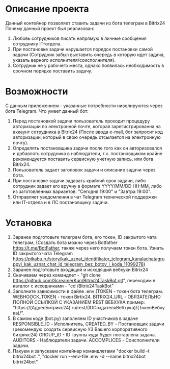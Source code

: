 # Описание проекта
Данный контейнер позволяет ставить задачи из бота телеграм в Bitrix24
Почему данный проект был реализован:
1. Любовь сотрудников писать напрямую в личные сообщения сотруднику IT-отдела.
2. При постановке задачи нарушается порядок постановки самой задачи (Сотрудник забыл выставить очередь в которую идет задача, указать верного исполнителя/соисполнителя).
3. Сотрудник не у рабочего места, однако появилась необходимость в срочном порядке поставить задачу.
   
# Возможности
С данным приложением - указанные потребности нивелируются через бота Telegram.
Что умеет данный бот:
1. Перед постановкой задачи пользователь проходит процедуру авторизации по электронной почте, которая зарегистрированна на аккаунт сотрудника в Bitrix24 (После ввода e-mail, бот запросит код авторизации, который в свою очередь отсылается на электронную почту).
2. Определять постановщика задачи после того как он авторизовался и добавлять сотрудника в наблюдатели, т.к. постановщиком крайне рекомендуется поставить сервисную учетную запись, или бота Bitrix24.
3. Пользователь задает заголовок задачи и описание задачи через бота.
4. При постановке задачи задавать крайний срок задачи, либо сотрудник задает его вручну в формате YYYY/MM/DD HH:MM, либо из заготовленных вариантов: "Сегодня 19:00" и "Завтра 19:00".
5. Отправляет уведомления в чат Telegram технической поддержки или IT-отдела и в ЛС постановщику задачи.

# Установка
1. Заранее подготовьте телеграм бота, его токен, ID закрытого чата телеграм, (Создать бота можно через Botfather https://t.me/BotFather, также через него получаем токен бота. Узнать ID закрытого чата Telegram https://pikabu.ru/story/kak_uznat_identifikator_telegram_kanalachatagruppyi_kak_uznat_chat_id_telegram_bez_botov_i_koda_11099278)
2. Заранее подготовьте входящий и исходящий вебхуки Bitrix24
3. Скачиваем через командлет - "git clone https://github.com/ScreamerKun/Bitrix24TaskBot.git", переходим в каталог с исходниками - "cd /Bitrix24TaskBot"
4. Заполните зависимости в файле .env (TOKEN - токен бота телеграм. WEBHOOCK_TOKEN - токен Birtix24. BITRIX24_URL - ОБЯЗАТЕЛЬНО ПОЛНОЙ ССЫЛКОЙ С УКАЗАНИЕМ REST ВЕБХУКА пример: "https://(АдресБитрикс24).ru/rest/(IDСоздателяВебхука)/(ТокенВебхука)/".
5. В самом коде (bot.py) заполняем ID участников в задаче RESPONSIBLE_ID - Исполнитель, CREATED_BY - Постановщик задачи (рекомендую создать сервисную УЗ Вашего корпоративного битрикс24) GROUP_ID - ID группы куда будет поставлена задача. AUDITORS - Наблюдатели задачи. ACCOMPLICES - Соисполнители задачи.
6. Пакуем и запускаем контейнер командлетами "docker build -t bitrix24bot .", "docker run --env-file .env -d --name bitrix24bot bitrix24bot"
